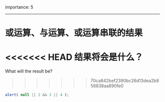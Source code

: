 importance: 5

---

# 或运算、与运算、或运算串联的结果

<<<<<<< HEAD
结果将会是什么？
=======
What will the result be?
>>>>>>> 70ca842bef2390bc26d13dea2b856838aa890fe0

```js
alert( null || 2 && 3 || 4 );
```

